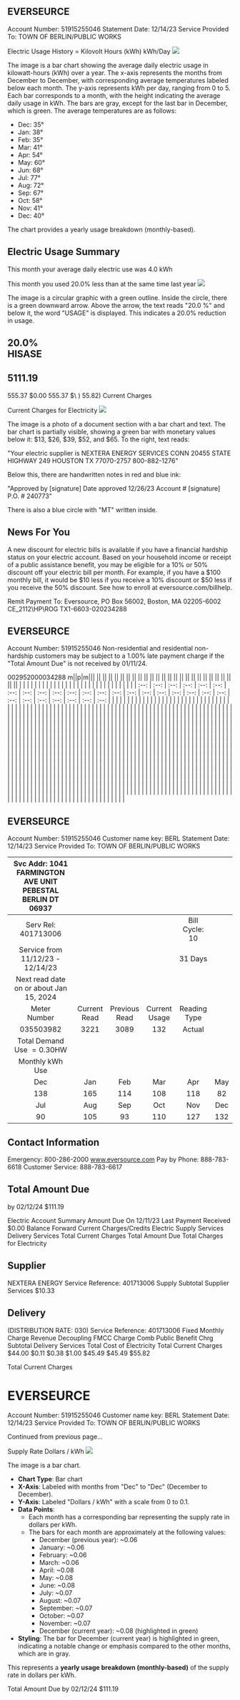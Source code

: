 ## EVERSEURCE

Account Number: 51915255046
Statement Date: 12/14/23
Service Provided To:
TOWN OF BERLIN/PUBLIC WORKS

Electric Usage History = Kilovolt Hours (kWh)
kWh/Day
![](images/img-0.jpeg)

The image is a bar chart showing the average daily electric usage in kilowatt-hours (kWh) over a year. The x-axis represents the months from December to December, with corresponding average temperatures labeled below each month. The y-axis represents kWh per day, ranging from 0 to 5. Each bar corresponds to a month, with the height indicating the average daily usage in kWh. The bars are gray, except for the last bar in December, which is green. The average temperatures are as follows:

- Dec: 35°
- Jan: 38°
- Feb: 35°
- Mar: 41°
- Apr: 54°
- May: 60°
- Jun: 68°
- Jul: 77°
- Aug: 72°
- Sep: 67°
- Oct: 58°
- Nov: 41°
- Dec: 40°

The chart provides a yearly usage breakdown (monthly-based).

## Electric Usage Summary

This month your average daily electric use was 4.0 kWh

This month you used $20.0 \%$ less than at the same time last year
![](images/img-1.jpeg)

The image is a circular graphic with a green outline. Inside the circle, there is a green downward arrow. Above the arrow, the text reads "20.0 %" and below it, the word "USAGE" is displayed. This indicates a 20.0% reduction in usage.

## $20.0 \%$ <br> HISASE

## $5111.19$

$555.37$ $\$ 0.00$
$555.37$ $\\ ) 55.82\)
Current Charges

Current Charges for Electricity
![](images/img-2.jpeg)

The image is a photo of a document section with a bar chart and text. The bar chart is partially visible, showing a green bar with monetary values below it: $13, $26, $39, $52, and $65. To the right, text reads:

"Your electric supplier is
NEXTERA ENERGY SERVICES CONN
20455 STATE HIGHWAY 249
HOUSTON TX 77070-2757
800-882-1276"

Below this, there are handwritten notes in red and blue ink:

"Approved by [signature]
Date approved 12/26/23
Account # [signature]
P.O. # 240773"

There is also a blue circle with "MT" written inside.

## News For You

A new discount for electric bills is available if you have a financial hardship status on your electric account. Based on your household income or receipt of a public assistance benefit, you may be eligible for a $10 \%$ or $50 \%$ discount off your electric bill per month. For example, if you have a $\$ 100$ monthly bill, it would be $\$ 10$ less if you receive a $10 \%$ discount or $\$ 50$ less if you receive the $50 \%$ discount. See how to enroll at eversource.com/billhelp.

Remit Payment To: Eversource, PO Box 56002, Boston, MA 02205-6002
CE_2112\HP\ROG TX1-6603-020234288

## EVERSEURCE

Account Number: 51915255046
Non-residential and residential non-hardship customers may be subject to a $1.00 \%$ late payment charge if the "Total Amount Due" is not received by $01 / 11 / 24$.

002952000034288
m\||p|m||| || || || || || || || || || || || || || || || || || || || || || || || || || | | | | | | | | | | | | | | | | | | | | | | | | | | | | | |
| :--: | :--: | :--: | :--: | :--: | :--: | :--: | :--: | :--: | :--: | :--: | :--: | :--: | :--: | :--: | :--: | :--: | :--: | :--: | :--: | :--: | :--: | :--: | :--: | :--: | :--: | :--: | :--: |
|  |  |  |  |  |  |  |  |  |  |  |  |  |  |  |  |  |  |  |  |  |  |  |  |  |
|  |  |  |  |  |  |  |  |  |  |  |  |  |  |  |  |  |  |  |  |  |  |  |
|  |  |  |  |  |  |  |  |  |  |  |  |  |  |  |  |  |  |  |  |  |  |  |
|  |  |  |  |  |  |  |  |  |  |  |  |  |  |  |  |  |  |  |  |  |  |  |
|  |  |  |  |  |  |  |  |  |  |  |  |  |  |  |  |  |  |  |  |  |  |  |
|  |  |  |  |  |  |  |  |  |  |  |  |  |  |  |  |  |  |  |  |  |  |  |
|  |  |  |  |  |  |  |  |  |  |  |  |  |  |  |  |  |  |  |  |  |  |  |
|  |  |  |  |  |  |  |  |  |  |  |  |  |  |  |  |  |  |  |  |  |  |  |
|  |  |  |  |  |  |  |  |  |  |  |  |  |  |  |  |  |  |  |  |  |  |  |
|  |  |  |  |  |  |  |  |  |  |  |  |  |  |  |  |  |  |  |  |  |  |  |
|  |  |  |  |  |  |  |  |  |  |  |  |  |  |  |  |  |  |  |  |  |  |  |
|  |  |  |  |  |  |  |  |  |  |  |  |  |  |  |  |  |  |  |  |  |  |  |
|  |  |  |  |  |  |  |  |  |  |  |  |  |  |  |  |  |  |  |  |  |  |  |
|  |  |  |  |  |  |  |  |  |  |  |  |  |  |  |  |  |  |  |  |  |  |  |
|  |  |  |  |  |  |  |  |  |  |  |  |  |  |  |  |  |  |  |  |  |  |  |
|  |  |  |  |  |  |  |  |  |  |  |  |  |  |  |  |  |  |  |  |  |  |  |
|  |  |  |  |  |  |  |  |  |  |  |  |  |  |  |  |  |  |  |  |  |  |  |
|  |  |  |  |  |  |  |  |  |  |  |  |  |  |  |  |  |  |  |  |  |  |  |
|  |  |  |  |  |  |  |  |  |  |  |  |  |  |  |  |  |  |  |  |  |  |  |
|  |  |  |  |  |  |  |  |  |  |  |  |  |  |  |  |  |  |  |  |  |  |  |
|  |  |  |  |  |  |  |  |  |  |  |  |  |  |  |  |  |  |  |  |  |  |  |
|  |  |  |  |  |  |  |  |  |  |  |  |  |  |  |  |  |  |  |  |  |  |  |
|  |  |  |  |  |  |  |  |  |  |  |  |  |  |  |  |  |  |  |  |  |  |  |
|  |  |  |  |  |  |  |  |  |  |  |  |  |  |  |  |  |  |  |  |  |  |  |
|  |  |  |  |  |  |  |  |  |  |  |  |  |  |  |  |  |  |  |  |  |  |  |
|  |  |  |  |  |  |  |  |  |  |  |  |  |  |  |  |  |  |  |  |  |  |  |
|  |  |  |  |  |  |  |  |  |  |  |  |  |  |  |  |  |  |  |  |  |  |  |
|  |  |  |  |  |  |  |  |  |  |  |  |  |  |  |  |  |  |  |  |  |  |  |
|  |  |  |  |  |  |  |  |  |  |  |  |  |  |  |  |  |  |  |  |  |  |  |
|  |  |  |  |  |  |  |  |  |  |  |  |  |  |  |  |  |  |  |  |  |  |  |
|  |  |  |  |  |  |  |  |  |  |  |  |  |  |  |  |  |  |  |  |  |  |  |
|  |  |  |  |  |  |  |  |  |  |  |  |  |  |  |  |  |  |  |  |  |  |  |


## EVERSEURCE

Account Number: 51915255046
Customer name key: BERL
Statement Date: 12/14/23
Service Provided To:
TOWN OF BERLIN/PUBLIC WORKS

| Svc Addr: 1041 FARMINGTON AVE UNIT PEBESTAL BERLIN DT 06937 |  |  |  |  |  |
| :--: | :--: | :--: | :--: | :--: | :--: |
| Serv Rel: 401713006 |  |  |  | Bill Cycle: 10 |  |
| Service from 11/12/23 - 12/14/23 |  |  |  | 31 Days |  |
| Next read date on or about Jan 15, 2024 |  |  |  |  |  |
| Meter <br> Number | Current <br> Read | Previous <br> Read | Current <br> Usage | Reading <br> Type |  |
| 035503982 | 3221 | 3089 | 132 | Actual |  |
| Total Demand Use $=0.30 \mathrm{HW}$ |  |  |  |  |  |
| Monthly kWh Use |  |  |  |  |  |
| Dec | Jan | Feb | Mar | Apr | May | Jun |
| 138 | 165 | 114 | 108 | 118 | 82 | 98 |
| Jul | Aug | Sep | Oct | Nov | Dec |  |
| 90 | 105 | 93 | 110 | 127 | 132 |  |

## Contact Information

Emergency: 800-286-2000
www.eversource.com
Pay by Phone: 888-783-6618
Customer Service: 888-783-6617

## Total Amount Due

by $02 / 12 / 24$
\$111.19

Electric Account Summary
Amount Due On 12/11/23
Last Payment Received
\$0.00
Balance Forward
Current Charges/Credits
Electric Supply Services
Delivery Services
Total Current Charges
Total Amount Due
Total Charges for Electricity

## Supplier

NEXTERA ENERGY
Service Reference: 401713006
Supply
Subtotal Supplier Services
$\$ 10.33$

## Delivery

(DISTRIBUTION RATE: 030)
Service Reference: 401713006
Fixed Monthly Charge
Revenue Decoupling
FMCC Charge
Comb Public Benefit Chrg
Subtotal Delivery Services
Total Cost of Electricity
Total Current Charges
$\$ 44.00$
\$0.11
\$0.38
\$1.00
\$45.49
\$45.49
\$55.82

Total Current Charges

# EVERSEURCE 

Account Number: 51915255046
Customer name key: BERL
Statement Date: 12/14/23
Service Provided To:
TOWN OF BERLIN/PUBLIC WORKS

Continued from previous page...

Supply Rate
Dollars / kWh
![](images/img-3.jpeg)

The image is a bar chart.

- **Chart Type**: Bar chart
- **X-Axis**: Labeled with months from "Dec" to "Dec" (December to December).
- **Y-Axis**: Labeled "Dollars / kWh" with a scale from 0 to 0.1.
- **Data Points**: 
  - Each month has a corresponding bar representing the supply rate in dollars per kWh.
  - The bars for each month are approximately at the following values:
    - December (previous year): ~0.06
    - January: ~0.06
    - February: ~0.06
    - March: ~0.06
    - April: ~0.08
    - May: ~0.08
    - June: ~0.08
    - July: ~0.07
    - August: ~0.07
    - September: ~0.07
    - October: ~0.07
    - November: ~0.07
    - December (current year): ~0.08 (highlighted in green)
- **Styling**: The bar for December (current year) is highlighted in green, indicating a notable change or emphasis compared to the other months, which are in gray.

This represents a **yearly usage breakdown (monthly-based)** of the supply rate in dollars per kWh.

Total Amount Due
by $02 / 12 / 24$
\$111.19

